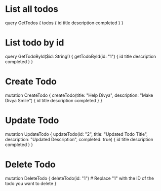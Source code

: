 # List all todos
query GetTodos {
  todos {
    id
    title
    description
    completed
  }
}


# List todo by id
query GetTodoById($id: String!) {
  getTodoById(id: "1") {
    id
    title
    description
    completed
  }
}


# Create Todo
mutation CreateTodo {
  createTodo(title: "Help Divya", description: "Make Divya Smile") {
    id
    title
    description
    completed
  }
}



# Update Todo
mutation UpdateTodo {
  updateTodo(id: "2", title: "Updated Todo Title", description: "Updated Description", completed: true) {
    id
    title
    description
    completed
  }
}


# Delete Todo
mutation DeleteTodo {
  deleteTodo(id: "1")  # Replace "1" with the ID of the todo you want to delete
}
